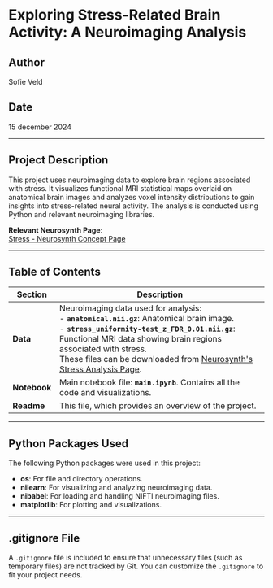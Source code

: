 # **Exploring Stress-Related Brain Activity: A Neuroimaging Analysis**

## **Author**  
Sofie Veld  

## **Date**  
15 december 2024  

---

## **Project Description**

This project uses neuroimaging data to explore brain regions associated with stress. It visualizes functional MRI statistical maps overlaid on anatomical brain images and analyzes voxel intensity distributions to gain insights into stress-related neural activity. The analysis is conducted using Python and relevant neuroimaging libraries.

**Relevant Neurosynth Page**:  
[Stress - Neurosynth Concept Page](https://neurosynth.org/analyses/stress)  

---

## **Table of Contents**

| **Section**           | **Description**                                                                                  |
|------------------------|--------------------------------------------------------------------------------------------------|
| **Data**              | Neuroimaging data used for analysis: <br> - **`anatomical.nii.gz`**: Anatomical brain image. <br> - **`stress_uniformity-test_z_FDR_0.01.nii.gz`**: Functional MRI data showing brain regions associated with stress. <br> These files can be downloaded from [Neurosynth's Stress Analysis Page](https://neurosynth.org/analyses/stress).|
| **Notebook**          | Main notebook file: **`main.ipynb`**. Contains all the code and visualizations.     |
| **Readme**            | This file, which provides an overview of the project.                                           |

---

## **Python Packages Used**

The following Python packages were used in this project:  
- **os**: For file and directory operations.  
- **nilearn**: For visualizing and analyzing neuroimaging data.  
- **nibabel**: For loading and handling NIFTI neuroimaging files.  
- **matplotlib**: For plotting and visualizations.

---

## **.gitignore File**

A `.gitignore` file is included to ensure that unnecessary files (such as temporary files) are not tracked by Git. You can customize the `.gitignore` to fit your project needs.
